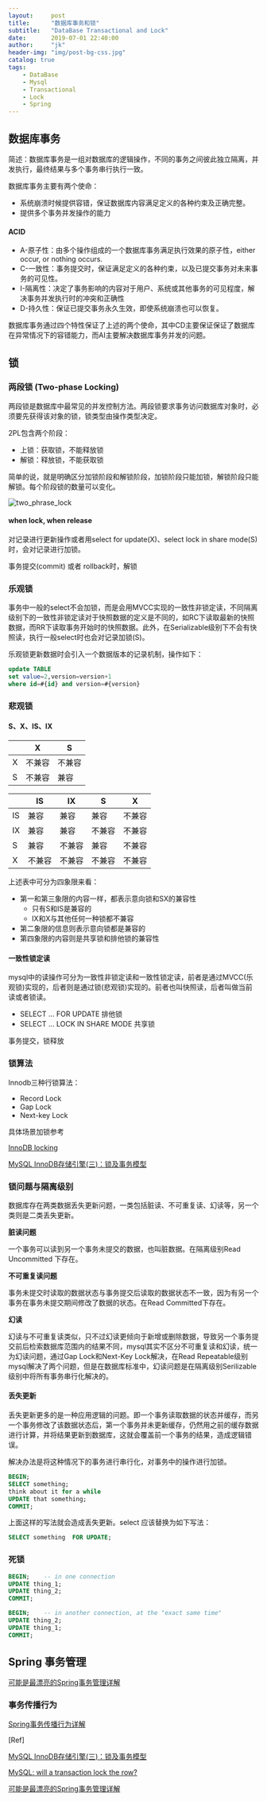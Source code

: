 ```yaml
---
layout:     post
title:      "数据库事务和锁"
subtitle:   "DataBase Transactional and Lock"
date:       2019-07-01 22:40:00
author:     "jk"
header-img: "img/post-bg-css.jpg"
catalog: true
tags:
    - DataBase
    - Mysql
    - Transactional
    - Lock
    - Spring
---
```

## 数据库事务

简述：数据库事务是一组对数据库的逻辑操作，不同的事务之间彼此独立隔离，并发执行，最终结果与多个事务串行执行一致。

数据库事务主要有两个使命：

- 系统崩溃时候提供容错，保证数据库内容满足定义的各种约束及正确完整。
- 提供多个事务并发操作的能力

#### ACID

- A-原子性：由多个操作组成的一个数据库事务满足执行效果的原子性，either occur, or nothing occurs.
- C-一致性：事务提交时，保证满足定义的各种约束，以及已提交事务对未来事务的可见性。
- I-隔离性：决定了事务影响的内容对于用户、系统或其他事务的可见程度，解决事务并发执行时的冲突和正确性
- D-持久性：保证已提交事务永久生效，即使系统崩溃也可以恢复。

数据库事务通过四个特性保证了上述的两个使命，其中CD主要保证保证了数据库在异常情况下的容错能力，而AI主要解决数据库事务并发的问题。

## 锁

### 两段锁 (Two-phase Locking)

两段锁是数据库中最常见的并发控制方法。两段锁要求事务访问数据库对象时，必须要先获得该对象的锁，锁类型由操作类型决定。

2PL包含两个阶段：

- 上锁：获取锁，不能释放锁
- 解锁：释放锁，不能获取锁

简单的说，就是明确区分加锁阶段和解锁阶段，加锁阶段只能加锁，解锁阶段只能解锁。每个阶段锁的数量可以变化。

![two_phrase_lock](http://img.charflow.com/2019-07-01-DataBase_Transactional_and_Lock/two_phrase_lock.jpeg)

#### when lock, when release

对记录进行更新操作或者用select for update(X)、select lock in share mode(S)时，会对记录进行加锁。

事务提交(commit) 或者 rollback时，解锁

### 乐观锁

事务中一般的select不会加锁，而是会用MVCC实现的一致性非锁定读，不同隔离级别下的一致性非锁定读对于快照数据的定义是不同的，如RC下读取最新的快照数据，而RR下读取事务开始时的快照数据。此外，在Serializable级别下不会有快照读，执行一般select时也会对记录加锁(S)。

乐观锁更新数据时会引入一个数据版本的记录机制，操作如下：

```sql
update TABLE
set value=2,version=version+1
where id=#{id} and version=#{version}
```

### 悲观锁

#### S、X、IS、IX

|      | X      | S      |
| ---- | ------ | ------ |
| X    | 不兼容 | 不兼容 |
| S    | 不兼容 | 兼容   |

|      | IS     | IX     | S      | X      |
| ---- | ------ | ------ | ------ | ------ |
| IS   | 兼容   | 兼容   | 兼容   | 不兼容 |
| IX   | 兼容   | 兼容   | 不兼容 | 不兼容 |
| S    | 兼容   | 不兼容 | 兼容   | 不兼容 |
| X    | 不兼容 | 不兼容 | 不兼容 | 不兼容 |

上述表中可分为四象限来看：

- 第一和第三象限的内容一样，都表示意向锁和SX的兼容性
  - 只有S和IS是兼容的
  - IX和X与其他任何一种锁都不兼容
- 第二象限的信息则表示意向锁都是兼容的
- 第四象限的内容则是共享锁和排他锁的兼容性

#### 一致性锁定读

mysql中的读操作可分为一致性非锁定读和一致性锁定读，前者是通过MVCC(乐观锁)实现的，后者则是通过锁(悲观锁)实现的。前者也叫快照读，后者叫做当前读或者锁读。

- SELECT ... FOR UPDATE     排他锁
- SELECT ... LOCK IN SHARE MODE 共享锁

事务提交，锁释放

### 锁算法

Innodb三种行锁算法：

- Record Lock
- Gap Lock
- Next-key Lock

具体场景加锁参考

[InnoDB locking](https://github.com/octachrome/innodb-locks)

[MySQL InnoDB存储引擎(三)：锁及事务模型](https://t.hao0.me/mysql/2016/09/10/mysql-innodb-03-lock-and-transaction-model.html)

### 锁问题与隔离级别

数据库存在两类数据丢失更新问题，一类包括脏读、不可重复读、幻读等，另一个类则是二类丢失更新。

**脏读问题**

一个事务可以读到另一个事务未提交的数据，也叫脏数据。在隔离级别Read Uncommitted 下存在。

**不可重复读问题**

事务未提交时读取的数据状态与事务提交后读取的数据状态不一致，因为有另一个事务在事务未提交期间修改了数据的状态。在Read Committed下存在。

**幻读**

幻读与不可重复读类似，只不过幻读更倾向于新增或删除数据，导致另一个事务提交前后检索数据库范围内的结果不同，mysql其实不区分不可重复读和幻读，统一为幻读问题，通过Gap Lock和Next-Key Lock解决，在Read Repeatable级别mysql解决了两个问题，但是在数据库标准中，幻读问题是在隔离级别Serilizable级别中将所有事务串行化解决的。

#### 丢失更新

丢失更新更多的是一种应用逻辑的问题。即一个事务读取数据的状态并缓存，而另一个事务修改了该数据状态后，第一个事务并未更新缓存，仍然用之前的缓存数据进行计算，并将结果更新到数据库，这就会覆盖前一个事务的结果，造成逻辑错误。

解决办法是将这种情况下的事务进行串行化，对事务中的操作进行加锁。

```sql
BEGIN;
SELECT something;
think about it for a while
UPDATE that something;
COMMIT;
```

上面这样的写法就会造成丢失更新。select 应该替换为如下写法：

```sql
SELECT something  FOR UPDATE;
```

### 死锁

```sql
BEGIN;    -- in one connection
UPDATE thing_1;
UPDATE thing_2;
COMMIT;

BEGIN;    -- in another connection, at the "exact same time"
UPDATE thing_2;
UPDATE thing_1;
COMMIT;
```

## Spring 事务管理

[可能是最漂亮的Spring事务管理详解](https://juejin.im/post/5b00c52ef265da0b95276091)

### 事务传播行为

[Spring事务传播行为详解](https://juejin.im/entry/5a8fe57e5188255de201062b)

[Ref]

[MySQL InnoDB存储引擎(三)：锁及事务模型](https://t.hao0.me/mysql/2016/09/10/mysql-innodb-03-lock-and-transaction-model.html)

[MySQL: will a transaction lock the row?](https://dba.stackexchange.com/questions/166242/mysql-will-a-transaction-lock-the-row?newreg=2c20159723ab4584b9e6f3b1f0d15498)

[可能是最漂亮的Spring事务管理详解](https://juejin.im/post/5b00c52ef265da0b95276091)